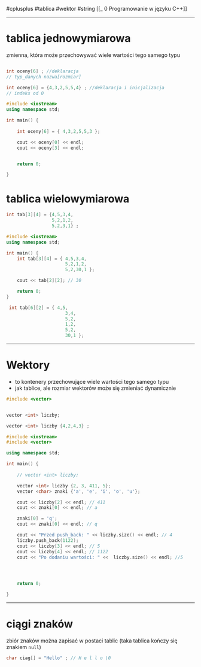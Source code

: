 #cplusplus  #tablica #wektor #string 
[[_ 0 Programowanie w języku C++]]




-----

# tablica jednowymiarowa
zmienna, która może przechowywać wiele wartości tego samego typu

```c++

int oceny[6] ; //deklaracja
// typ_danych nazwa[rozmiar]

int oceny[6] = {4,3,2,5,5,4} ; //deklaracja i inicjalizacja
// indeks od 0

```

```c++
#include <iostream>
using namespace std;

int main() {
    
    int oceny[6] = { 4,3,2,5,5,3 };

    cout << oceny[0] << endl;
    cout << oceny[3] << endl;


    return 0;

}
```


# tablica wielowymiarowa

```c++
int tab[3][4] = {4,5,3,4,
				 5,2,1,2,
				 5,2,3,1} ;
```

```c++
#include <iostream>
using namespace std;

int main() {
    int tab[3][4] = { 4,5,3,4,
                      5,2,1,2,
                      5,2,30,1 };

    cout << tab[2][2]; // 30

    return 0;
}
```

```c++
 int tab[6][2] = { 4,5,
                      3,4,
                      5,2,
                      1,2,
                      5,2,
                      30,1 };
```


---

# Wektory
- to kontenery przechowujące wiele wartości tego samego typu
- jak tablice, ale rozmiar wektorów może się zmieniać dynamicznie


```c++
#include <vector>


vector <int> liczby;

vector <int> liczby {4,2,4,3} ;
```


```c++
#include <iostream>
#include <vector>

using namespace std;

int main() {
    
    // vector <int> liczby;

    vector <int> liczby {2, 3, 411, 5};
    vector <char> znaki {'a', 'e', 'i', 'o', 'u'};

    cout << liczby[2] << endl; // 411
    cout << znaki[0] << endl; // a

    znaki[0] = 'q';
    cout << znaki[0] << endl; // q

    cout << "Przed push_back: " << liczby.size() << endl; // 4
    liczby.push_back(1122);
    cout << liczby[3] << endl; // 5
    cout << liczby[4] << endl; // 1122
    cout << "Po dodaniu wartości: " <<  liczby.size() << endl; //5




    return 0;

}
```


-----
# ciągi znaków
zbiór znaków można zapisać w postaci tablic (taka tablica kończy się znakiem `null`)

```c++
char ciag[] = "Hello" ; // H e l l o \0
```





